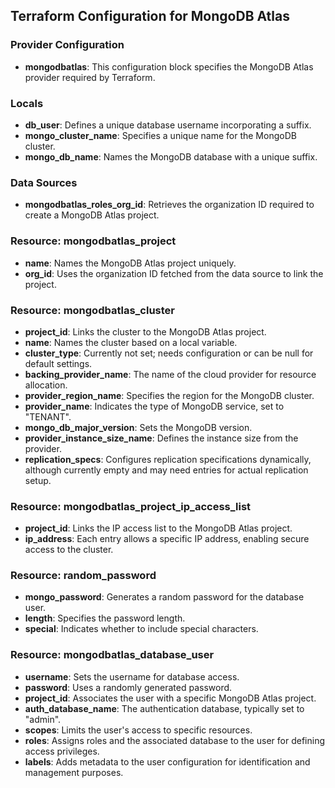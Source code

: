 ## Terraform Configuration for MongoDB Atlas

### Provider Configuration
- **mongodbatlas**: This configuration block specifies the MongoDB Atlas provider required by Terraform.

### Locals
- **db_user**: Defines a unique database username incorporating a suffix.
- **mongo_cluster_name**: Specifies a unique name for the MongoDB cluster.
- **mongo_db_name**: Names the MongoDB database with a unique suffix.

### Data Sources
- **mongodbatlas_roles_org_id**: Retrieves the organization ID required to create a MongoDB Atlas project.

### Resource: mongodbatlas_project
- **name**: Names the MongoDB Atlas project uniquely.
- **org_id**: Uses the organization ID fetched from the data source to link the project.

### Resource: mongodbatlas_cluster
- **project_id**: Links the cluster to the MongoDB Atlas project.
- **name**: Names the cluster based on a local variable.
- **cluster_type**: Currently not set; needs configuration or can be null for default settings.
- **backing_provider_name**: The name of the cloud provider for resource allocation.
- **provider_region_name**: Specifies the region for the MongoDB cluster.
- **provider_name**: Indicates the type of MongoDB service, set to "TENANT".
- **mongo_db_major_version**: Sets the MongoDB version.
- **provider_instance_size_name**: Defines the instance size from the provider.
- **replication_specs**: Configures replication specifications dynamically, although currently empty and may need entries for actual replication setup.

### Resource: mongodbatlas_project_ip_access_list
- **project_id**: Links the IP access list to the MongoDB Atlas project.
- **ip_address**: Each entry allows a specific IP address, enabling secure access to the cluster.

### Resource: random_password
- **mongo_password**: Generates a random password for the database user.
- **length**: Specifies the password length.
- **special**: Indicates whether to include special characters.

### Resource: mongodbatlas_database_user
- **username**: Sets the username for database access.
- **password**: Uses a randomly generated password.
- **project_id**: Associates the user with a specific MongoDB Atlas project.
- **auth_database_name**: The authentication database, typically set to "admin".
- **scopes**: Limits the user's access to specific resources.
- **roles**: Assigns roles and the associated database to the user for defining access privileges.
- **labels**: Adds metadata to the user configuration for identification and management purposes.
